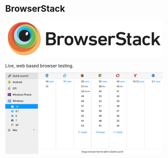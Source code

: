 BrowserStack
============

[![Image of BrowserStack][browserstack_image]][browserstack]

Live, web based browser testing.

![Image of testing screenshot][browserstack_testing]

[browserstack]: https://www.browserstack.com
[browserstack_image]: ./browserstack.png
[browserstack_testing]: ./browserstack_testing.png
